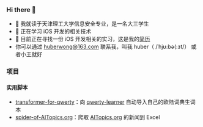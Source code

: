 ### Hi there 👋

- 🔭 我就读于天津理工大学信息安全专业，是一名大三学生
- 🌱 正在学习 iOS 开发的相关技术
- 👯 目前正在寻找一份 iOS 开发相关的实习，这是我的[简历](https://github.com/HuberWong/huber-resume)
- 你可以通过 [huberwong@163.com](mailto:huberwong@163.com) 联系我，叫我 huber（ /ˈhjʊ:bə(:ɜt/） 或者小王就好




### 项目

#### 实用脚本

- [transformer-for-qwerty](https://github.com/HuberWong/transformer-for-qwerty)：向 [qwerty-learner](https://github.com/Kaiyiwing/qwerty-learner) 自动导入自己的欧陆词典生词本
- [spider-of-AITopics.org](https://github.com/HuberWong/spider-of-AITopics.org)：爬取 [AITopics.org](https://aitopics.org/search) 的新闻到 Excel


<!--
**HuberWong/huberwong** is a ✨ _special_ ✨ repository because its `README.md` (this file) appears on your GitHub profile.

Here are some ideas to get you started:

- 🔭 I’m currently working on ...
- 🌱 I’m currently learning ...
- 👯 I’m looking to collaborate on ...
- 🤔 I’m looking for help with ...
- 💬 Ask me about ...
- 📫 How to reach me: ...
- 😄 Pronouns: ...
- ⚡ Fun fact: ...
-->
